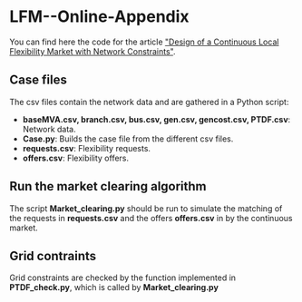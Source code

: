 # LFM--Online-Appendix
You can find here the code for the article ["Design of a Continuous Local Flexibility Market with Network Constraints"](http://arxiv.org/abs/2012.00505).

## Case files
The csv files contain the network data and are gathered in a Python script:
 * **baseMVA.csv, branch.csv, bus.csv, gen.csv, gencost.csv, PTDF.csv**: Network data.
 * **Case.py**: Builds the case file from the different csv files.
 * **requests.csv**: Flexibility requests.
 * **offers.csv**: Flexibility offers.

## Run the market clearing algorithm
The script **Market_clearing.py** should be run to simulate the matching of the requests in **requests.csv** and the offers **offers.csv** in by the continuous market.

## Grid contraints
Grid constraints are checked by the function implemented in **PTDF_check.py**, which is called by **Market_clearing.py**
